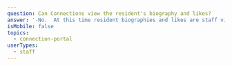 ```yaml
---
question: Can Connections view the resident's biography and likes?
answer: '-No.  At this time resident biographies and likes are staff view only. '
isMobile: false
topics:
  - connection-portal
userTypes:
  - staff
---
```

